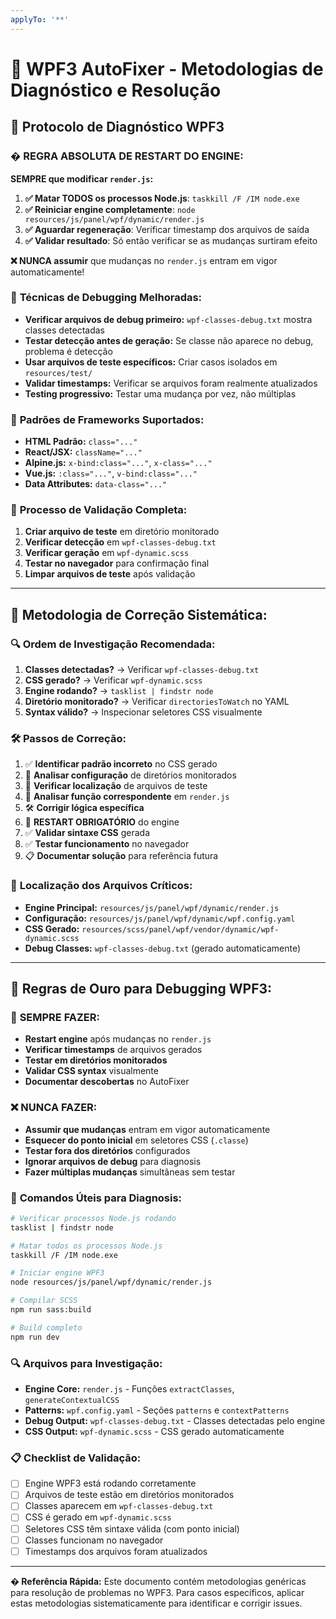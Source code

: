```yaml
---
applyTo: '**'
---
```


# 🔧 WPF3 AutoFixer - Metodologias de Diagnóstico e Resolução

## 🎯 **Protocolo de Diagnóstico WPF3**

### � **REGRA ABSOLUTA DE RESTART DO ENGINE:**
**SEMPRE que modificar `render.js`:**
1. **✅ Matar TODOS os processos Node.js**: `taskkill /F /IM node.exe`
2. **✅ Reiniciar engine completamente**: `node resources/js/panel/wpf/dynamic/render.js`
3. **✅ Aguardar regeneração**: Verificar timestamp dos arquivos de saída
4. **✅ Validar resultado**: Só então verificar se as mudanças surtiram efeito

**❌ NUNCA assumir** que mudanças no `render.js` entram em vigor automaticamente!

### 🔧 **Técnicas de Debugging Melhoradas:**
- **Verificar arquivos de debug primeiro:** `wpf-classes-debug.txt` mostra classes detectadas
- **Testar detecção antes de geração:** Se classe não aparece no debug, problema é detecção
- **Usar arquivos de teste específicos:** Criar casos isolados em `resources/test/`
- **Validar timestamps:** Verificar se arquivos foram realmente atualizados
- **Testing progressivo:** Testar uma mudança por vez, não múltiplas

### 🎯 **Padrões de Frameworks Suportados:**
- **HTML Padrão:** `class="..."`
- **React/JSX:** `className="..."`
- **Alpine.js:** `x-bind:class="..."`, `x-class="..."`
- **Vue.js:** `:class="..."`, `v-bind:class="..."`
- **Data Attributes:** `data-class="..."`

### 🔄 **Processo de Validação Completa:**
1. **Criar arquivo de teste** em diretório monitorado
2. **Verificar detecção** em `wpf-classes-debug.txt`
3. **Verificar geração** em `wpf-dynamic.scss`
4. **Testar no navegador** para confirmação final
5. **Limpar arquivos de teste** após validação

---

## 📝 **Metodologia de Correção Sistemática:**

### 🔍 **Ordem de Investigação Recomendada:**
1. **Classes detectadas?** → Verificar `wpf-classes-debug.txt`
2. **CSS gerado?** → Verificar `wpf-dynamic.scss`
3. **Engine rodando?** → `tasklist | findstr node`
4. **Diretório monitorado?** → Verificar `directoriesToWatch` no YAML
5. **Syntax válido?** → Inspecionar seletores CSS visualmente

### 🛠️ **Passos de Correção:**
1. ✅ **Identificar padrão incorreto** no CSS gerado
2. 🔄 **Analisar configuração** de diretórios monitorados
3. 🔄 **Verificar localização** de arquivos de teste
4. 🔄 **Analisar função correspondente** em `render.js`
5. 🛠️ **Corrigir lógica específica**
6. 🚨 **RESTART OBRIGATÓRIO** do engine
7. ✅ **Validar sintaxe CSS** gerada
8. ✅ **Testar funcionamento** no navegador
9. 📋 **Documentar solução** para referência futura

### 🔧 **Localização dos Arquivos Críticos:**
- **Engine Principal:** `resources/js/panel/wpf/dynamic/render.js`
- **Configuração:** `resources/js/panel/wpf/dynamic/wpf.config.yaml`
- **CSS Gerado:** `resources/scss/panel/wpf/vendor/dynamic/wpf-dynamic.scss`
- **Debug Classes:** `wpf-classes-debug.txt` (gerado automaticamente)

---

## 🎯 **Regras de Ouro para Debugging WPF3:**

### 🚨 **SEMPRE FAZER:**
- **Restart engine** após mudanças no `render.js`
- **Verificar timestamps** de arquivos gerados
- **Testar em diretórios monitorados**
- **Validar CSS syntax** visualmente
- **Documentar descobertas** no AutoFixer

### ❌ **NUNCA FAZER:**
- **Assumir que mudanças** entram em vigor automaticamente
- **Esquecer do ponto inicial** em seletores CSS (`.classe`)
- **Testar fora dos diretórios** configurados
- **Ignorar arquivos de debug** para diagnosis
- **Fazer múltiplas mudanças** simultâneas sem testar

### 🎯 **Comandos Úteis para Diagnosis:**
```bash
# Verificar processos Node.js rodando
tasklist | findstr node

# Matar todos os processos Node.js
taskkill /F /IM node.exe

# Iniciar engine WPF3
node resources/js/panel/wpf/dynamic/render.js

# Compilar SCSS
npm run sass:build

# Build completo
npm run dev
```

### 🔍 **Arquivos para Investigação:**
- **Engine Core:** `render.js` - Funções `extractClasses`, `generateContextualCSS`
- **Patterns:** `wpf.config.yaml` - Seções `patterns` e `contextPatterns`
- **Debug Output:** `wpf-classes-debug.txt` - Classes detectadas pelo engine
- **CSS Output:** `wpf-dynamic.scss` - CSS gerado automaticamente

### 📋 **Checklist de Validação:**
- [ ] Engine WPF3 está rodando corretamente
- [ ] Arquivos de teste estão em diretórios monitorados
- [ ] Classes aparecem em `wpf-classes-debug.txt`
- [ ] CSS é gerado em `wpf-dynamic.scss`
- [ ] Seletores CSS têm sintaxe válida (com ponto inicial)
- [ ] Classes funcionam no navegador
- [ ] Timestamps dos arquivos foram atualizados

---

**� Referência Rápida:** Este documento contém metodologias genéricas para resolução de problemas no WPF3. Para casos específicos, aplicar estas metodologias sistematicamente para identificar e corrigir issues.
